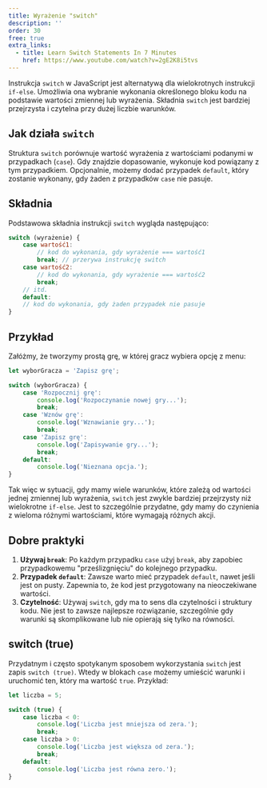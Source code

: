 ```yaml
---
title: Wyrażenie "switch"
description: ''
order: 30
free: true
extra_links:
  - title: Learn Switch Statements In 7 Minutes
    href: https://www.youtube.com/watch?v=2gE2K8i5tvs
---
```


Instrukcja `switch` w JavaScript jest alternatywą dla wielokrotnych instrukcji `if-else`. Umożliwia ona wybranie wykonania określonego bloku kodu na podstawie wartości zmiennej lub wyrażenia. Składnia `switch` jest bardziej przejrzysta i czytelna przy dużej liczbie warunków.

## Jak działa `switch`

Struktura `switch` porównuje wartość wyrażenia z wartościami podanymi w przypadkach (`case`). Gdy znajdzie dopasowanie, wykonuje kod powiązany z tym przypadkiem. Opcjonalnie, możemy dodać przypadek `default`, który zostanie wykonany, gdy żaden z przypadków `case` nie pasuje.

## Składnia

Podstawowa składnia instrukcji `switch` wygląda następująco:

```javascript
switch (wyrażenie) {
	case wartość1:
		// kod do wykonania, gdy wyrażenie === wartość1
		break; // przerywa instrukcję switch
	case wartość2:
		// kod do wykonania, gdy wyrażenie === wartość2
		break;
	// itd.
	default:
	// kod do wykonania, gdy żaden przypadek nie pasuje
}
```

## Przykład

Załóżmy, że tworzymy prostą grę, w której gracz wybiera opcję z menu:

```javascript
let wyborGracza = 'Zapisz grę';

switch (wyborGracza) {
	case 'Rozpocznij grę':
		console.log('Rozpoczynanie nowej gry...');
		break;
	case 'Wznów grę':
		console.log('Wznawianie gry...');
		break;
	case 'Zapisz grę':
		console.log('Zapisywanie gry...');
		break;
	default:
		console.log('Nieznana opcja.');
}
```

Tak więc w sytuacji, gdy mamy wiele warunków, które zależą od wartości jednej zmiennej lub wyrażenia, `switch` jest zwykle bardziej przejrzysty niż wielokrotne `if-else`. Jest to szczególnie przydatne, gdy mamy do czynienia z wieloma różnymi wartościami, które wymagają różnych akcji.

## Dobre praktyki

1. **Używaj `break`**: Po każdym przypadku `case` użyj `break`, aby zapobiec przypadkowemu "prześlizgnięciu" do kolejnego przypadku.
2. **Przypadek `default`**: Zawsze warto mieć przypadek `default`, nawet jeśli jest on pusty. Zapewnia to, że kod jest przygotowany na nieoczekiwane wartości.
3. **Czytelność**: Używaj `switch`, gdy ma to sens dla czytelności i struktury kodu. Nie jest to zawsze najlepsze rozwiązanie, szczególnie gdy warunki są skomplikowane lub nie opierają się tylko na równości.

## switch (true)

Przydatnym i często spotykanym sposobem wykorzystania `switch` jest zapis `switch (true)`. Wtedy w blokach `case` możemy umieścić warunki i uruchomić ten, który ma wartość `true`. Przykład:

```javascript
let liczba = 5;

switch (true) {
	case liczba < 0:
		console.log('Liczba jest mniejsza od zera.');
		break;
	case liczba > 0:
		console.log('Liczba jest większa od zera.');
		break;
	default:
		console.log('Liczba jest równa zero.');
}
```
